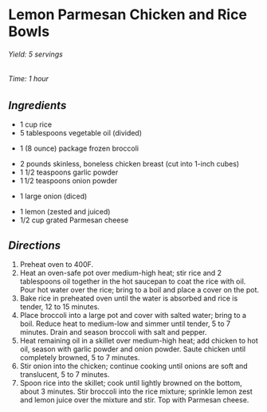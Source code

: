 # Lemon Parmesan Chicken and Rice Bowls

######  Yield: 5 servings
######  Time:  1 hour

##  *Ingredients*
- 1 cup rice
- 5 tablespoons vegetable oil (divided)
<!--  -->
- 1 (8 ounce) package frozen broccoli
<!--  -->
- 2 pounds skinless, boneless chicken breast (cut into 1-inch cubes)
- 1 1/2 teaspoons garlic powder
- 1 1/2 teaspoons onion powder
<!--  -->
- 1 large onion (diced)
<!--  -->
- 1 lemon (zested and juiced)
- 1/2 cup grated Parmesan cheese

##  *Directions*
1. Preheat oven to 400F.
2. Heat an oven-safe pot over medium-high heat; stir rice and 2 tablespoons oil together in the hot saucepan to coat the rice with oil. Pour hot water over the rice; bring to a boil and place a cover on the pot.
3. Bake rice in preheated oven until the water is absorbed and rice is tender, 12 to 15 minutes.
4. Place broccoli into a large pot and cover with salted water; bring to a boil. Reduce heat to medium-low and simmer until tender, 5 to 7 minutes. Drain and season broccoli with salt and pepper.
5. Heat remaining oil in a skillet over medium-high heat; add chicken to hot oil, season with garlic powder and onion powder. Saute chicken until completely browned, 5 to 7 minutes.
6. Stir onion into the chicken; continue cooking until onions are soft and translucent, 5 to 7 minutes.
7. Spoon rice into the skillet; cook until lightly browned on the bottom, about 3 minutes. Stir broccoli into the rice mixture; sprinkle lemon zest and lemon juice over the mixture and stir. Top with Parmesan cheese.
